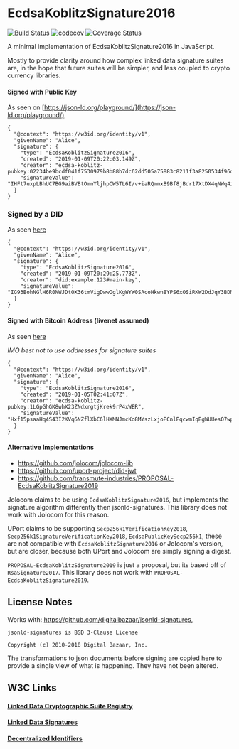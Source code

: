 # EcdsaKoblitzSignature2016

[![Build Status](https://travis-ci.org/transmute-industries/EcdsaKoblitzSignature2016.svg?branch=master)](https://travis-ci.org/transmute-industries/EcdsaKoblitzSignature2016) [![codecov](https://codecov.io/gh/transmute-industries/EcdsaKoblitzSignature2016/branch/master/graph/badge.svg)](https://codecov.io/gh/transmute-industries/EcdsaKoblitzSignature2016) [![Coverage Status](https://coveralls.io/repos/github/transmute-industries/EcdsaKoblitzSignature2016/badge.svg?branch=master)](https://coveralls.io/github/transmute-industries/EcdsaKoblitzSignature2016?branch=master)

A minimal implementation of EcdsaKoblitzSignature2016 in JavaScript.

Mostly to provide clarity around how complex linked data signature suites are, in the hope that future suites will be simpler, and less coupled to crypto currency libraries.


#### Signed with Public Key

As seen on [https://json-ld.org/playground/](https://json-ld.org/playground/)

```
{
  "@context": "https://w3id.org/identity/v1",
  "givenName": "Alice",
  "signature": {
    "type": "EcdsaKoblitzSignature2016",
    "created": "2019-01-09T20:22:03.149Z",
    "creator": "ecdsa-koblitz-pubkey:02234be9bcdf041f7530979b8b88b7dc62dd505a75883c8211f3a8250534f96dc0",
    "signatureValue": "IHFt7uxpLBhUC7BG9aiBVBtOmnYljhpCW5TL6I/v+iaRQmmxB9Bf8jBdr17XtDX4qNWq4i8Og8is/TWNEdgvz1Y="
  }
}
```

### Signed by a DID

As seen [here](https://gist.github.com/Exulansis/903ab4a77b4173c2268f7a0ef90521ac)

```
{
  "@context": "https://w3id.org/identity/v1",
  "givenName": "Alice",
  "signature": {
    "type": "EcdsaKoblitzSignature2016",
    "created": "2019-01-09T20:29:25.773Z",
    "creator": "did:example:123#main-key",
    "signatureValue": "IG93BohNGlH6R0NWJDtOX36tmVigDwwOglKgWYW0SAcoHkwn8YPS6xOSiRKW2DdJqY3BDNjrUIzSKSMcllo2VmQ="
  }
}
```

#### Signed with Bitcoin Address (livenet assumed)

As seen [here](https://github.com/digitalbazaar/jsonld-signatures/blob/a636acd31bd9fdd0488c9e50a3e1a39500a2ce8a/tests/mock/keys.js#L50)

_IMO best not to use addresses for signature suites_ 

```
{
  "@context": "https://w3id.org/identity/v1",
  "givenName": "Alice",
  "signature": {
    "type": "EcdsaKoblitzSignature2016",
    "created": "2019-01-05T02:41:07Z",
    "creator": "ecdsa-koblitz-pubkey:1LGpGhGK8whX23ZNdxrgtjKrek9rP4xWER",
    "signatureValue": "Hxf15psaaHq4S43I2KVq6NZflXbC6lHXMNJmcKo8MYszLxjoPCnlPqcwmIqBgWUUesO7wpq9nSNKH1kT4F720w0="
  }
}
```

#### Alternative Implementations

- https://github.com/jolocom/jolocom-lib
- https://github.com/uport-project/did-jwt
- https://github.com/transmute-industries/PROPOSAL-EcdsaKoblitzSignature2019

Jolocom claims to be using `EcdsaKoblitzSignature2016`, but implements the signature algorithm differently then jsonld-signatures. This library does not work with Jolocom for this reason.

UPort claims to be supporting `Secp256k1VerificationKey2018`, `Secp256k1SignatureVerificationKey2018`, `EcdsaPublicKeySecp256k1`, these are not compatible with `EcdsaKoblitzSignature2016` or Jolocom's version, but are closer, because both UPort and Jolocom are simply signing a digest.

`PROPOSAL-EcdsaKoblitzSignature2019` is just a proposal, but its based off of `RsaSignature2017`. This library does not work with `PROPOSAL-EcdsaKoblitzSignature2019`.



## License Notes

Works with: https://github.com/digitalbazaar/jsonld-signatures, 

```
jsonld-signatures is BSD 3-Clause License

Copyright (c) 2010-2018 Digital Bazaar, Inc.
```

The transformations to json documents before signing are copied here to provide a single view of what is happening. They have not been altered.

## W3C Links

#### [Linked Data Cryptographic Suite Registry](https://w3c-ccg.github.io/ld-cryptosuite-registry)

#### [Linked Data Signatures](https://w3c-dvcg.github.io/ld-signatures)

#### [Decentralized Identifiers](https://w3c-ccg.github.io/did-spec/)
